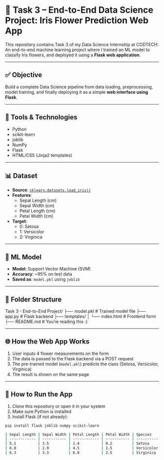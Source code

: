 # 🌼 Task 3 – End-to-End Data Science Project: Iris Flower Prediction Web App

This repository contains Task 3 of my Data Science Internship at CODTECH:  
An end-to-end machine learning project where I trained an ML model to classify Iris flowers, and deployed it using a **Flask web application**.

---

## ✅ Objective

Build a complete Data Science pipeline from data loading, preprocessing, model training, and finally deploying it as a simple **web interface using Flask**.

---

## 🧪 Tools & Technologies

- Python
- scikit-learn
- joblib
- NumPy
- Flask
- HTML/CSS (Jinja2 templates)

---

## 📊 Dataset

- **Source**: [`sklearn.datasets.load_iris()`](https://scikit-learn.org/stable/auto_examples/datasets/plot_iris_dataset.html)
- **Features**:
  - Sepal Length (cm)
  - Sepal Width (cm)
  - Petal Length (cm)
  - Petal Width (cm)
- **Target**:
  - 0: Setosa
  - 1: Versicolor
  - 2: Virginica

---

## 🧠 ML Model

- **Model**: Support Vector Machine (SVM)
- **Accuracy**: ~95% on test data
- **Saved as**: `model.pkl` using `joblib`

---

## 🧰 Folder Structure

Task 3 - End-to-End Project/
├── model.pkl # Trained model file
├── app.py # Flask backend
├── templates/
│ └── index.html # Frontend form
├── README.md # You’re reading this :)

---

## 🌐 How the Web App Works

1. User inputs 4 flower measurements on the form
2. The data is passed to the Flask backend via a POST request
3. The pre-trained model (`model.pkl`) predicts the class (Setosa, Versicolor, Virginica)
4. The result is shown on the same page

---

## 🚀 How to Run the App

1. Clone this repository or open it in your system
2. Make sure Python is installed
3. Install Flask (if not already):
```bash
pip install flask joblib numpy scikit-learn

| Sepal Length | Sepal Width | Petal Length | Petal Width | Species    |
| ------------ | ----------- | ------------ | ----------- | ---------- |
| 5.1          | 3.5         | 1.4          | 0.2         | Setosa     |
| 6.0          | 2.9         | 4.5          | 1.5         | Versicolor |
| 6.3          | 3.3         | 6.0          | 2.5         | Virginica  |

